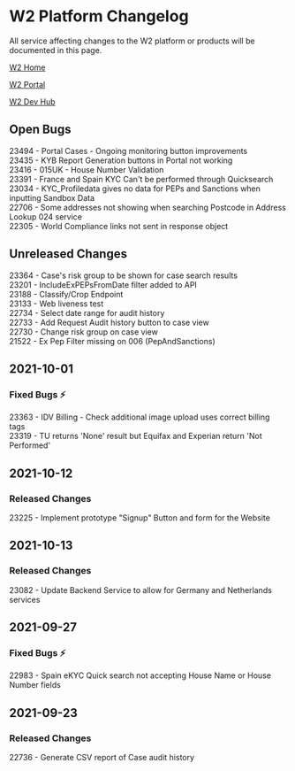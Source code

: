 # W2 Platform Changelog

All service affecting changes to the W2 platform or products will be documented in this page.



[W2 Home](https://www.w2globaldata.com)  

[W2 Portal](https://portal.w2globaldata.com)  

[W2 Dev Hub](https://www.w2globaldata.com/developers/)  

## Open Bugs
23494 - Portal Cases - Ongoing monitoring button improvements   
23435 - KYB Report Generation buttons in Portal not working   
23416 - 015UK - House Number Validation   
23391 - France and Spain KYC Can't be performed through Quicksearch   
23034 - KYC_Profiledata gives no data for PEPs and Sanctions when inputting Sandbox Data   
22706 - Some addresses not showing when searching Postcode in Address Lookup 024 service    
22305 - World Compliance links not sent in response object   
   
## Unreleased Changes
23364 - Case's risk group to be shown for case search results    
23201 - IncludeExPEPsFromDate filter added to API   
23188 - Classify/Crop Endpoint   
23133 - Web liveness test   
22734 - Select date range for audit history   
22733 - Add Request Audit history button to case view   
22730 - Change risk group on case view   
21522 - Ex Pep Filter missing on 006 (PepAndSanctions)   
   
## 2021-10-01
### Fixed Bugs :zap:
23363 - IDV Billing - Check additional image upload uses correct billing tags   
23319 - TU returns 'None' result but Equifax and Experian return 'Not Performed'   
   
## 2021-10-12
### Released Changes
23225 - Implement prototype "Signup" Button and form for the Website   
   
## 2021-10-13
### Released Changes
23082 -   Update Backend Service to allow for Germany and Netherlands services   
   
## 2021-09-27
### Fixed Bugs :zap:
22983 - Spain eKYC Quick search not accepting House Name or House Number fields   
   
## 2021-09-23
### Released Changes
22736 - Generate CSV report of Case audit history   
   